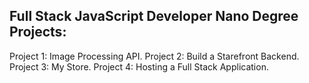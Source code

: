 ## Full Stack JavaScript Developer Nano Degree Projects:

Project 1: Image Processing API.
Project 2: Build a Starefront Backend.
Project 3: My Store.
Project 4: Hosting a Full Stack Application.
